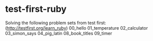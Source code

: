 # test-first-ruby
Solving the following problem sets from test first: (http://testfirst.org/learn_ruby)
    00_hello
    01_temperature
    02_calculator
    03_simon_says
    04_pig_latin
    08_book_titles
    09_timer

